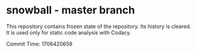 # snowball - master branch

This repository contains frozen state of the repository.
Its history is cleared. It is used only for static code
analysis with Codacy.

Commit Time: 1706420658